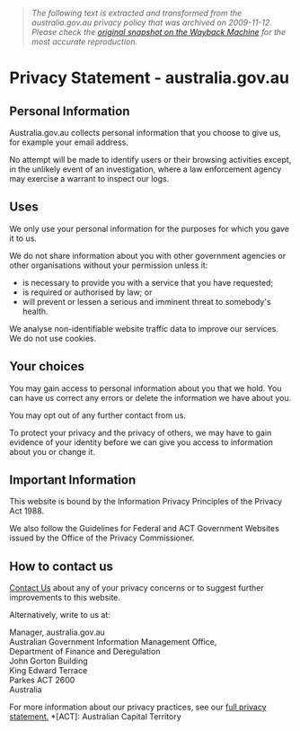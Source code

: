 > *The following text is extracted and transformed from the australia.gov.au privacy policy that was archived on 2009-11-12. Please check the [original snapshot on the Wayback Machine](https://web.archive.org/web/20091112024751id_/http%3A//www2.australia.gov.au/privacy-statement) for the most accurate reproduction.*

# Privacy Statement - australia.gov.au

## Personal Information

Australia.gov.au collects personal information that you choose to give us, for example your email address. 

No attempt will be made to identify users or their browsing activities except, in the unlikely event of an investigation, where a law enforcement agency may exercise a warrant to inspect our logs. 

## Uses

We only use your personal information for the purposes for which you gave it to us. 

We do not share information about you with other government agencies or other organisations without your permission unless it: 

  * is necessary to provide you with a service that you have requested;
  * is required or authorised by law; or
  * will prevent or lessen a serious and imminent threat to somebody's health.



We analyse non-identifiable website traffic data to improve our services. We do not use cookies. 

## Your choices

You may gain access to personal information about you that we hold. You can have us correct any errors or delete the information we have about you. 

You may opt out of any further contact from us. 

To protect your privacy and the privacy of others, we may have to gain evidence of your identity before we can give you access to information about you or change it. 

## Important Information

This website is bound by the Information Privacy Principles of the Privacy Act 1988. 

We also follow the Guidelines for Federal and ACT Government Websites issued by the Office of the Privacy Commissioner. 

## How to contact us

[Contact Us](https://web.archive.org/help-and-contact/contact-us) about any of your privacy concerns or to suggest further improvements to this website. 

Alternatively, write to us at:

Manager, australia.gov.au  
Australian Government Information Management Office,   
Department of Finance and Deregulation  
John Gorton Building  
King Edward Terrace  
Parkes ACT 2600  
Australia

For more information about our privacy practices, see our [full privacy statement.](https://web.archive.org/about/privacy-statement/full-privacy-statement)
  *[ACT]: Australian Capital Territory
